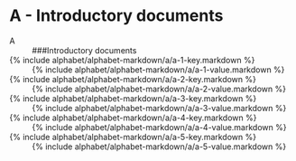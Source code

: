 <div data-role="collapsible" data-inset="false">
	<h1>A - Introductory documents</h1>

<dl>

<dt class="alphabet-table-key-two">
<div markdown="1" >
A
</div>
</dt>
<dd class="alphabet-table-value">
<div markdown="1">
###Introductory documents
</div>
</dd>

<dt markdown="1">
{% include alphabet/alphabet-markdown/a/a-1-key.markdown %}
</dt>
<dd>
<div markdown="1">
{% include alphabet/alphabet-markdown/a/a-1-value.markdown %}
</div>
</dd>

<dt markdown="1">
{% include alphabet/alphabet-markdown/a/a-2-key.markdown %}
</dt>
<dd>
<div markdown="1">
{% include alphabet/alphabet-markdown/a/a-2-value.markdown %}
</div>
</dd>

<dt markdown="1">
{% include alphabet/alphabet-markdown/a/a-3-key.markdown %}
</dt>
<dd>
<div markdown="1">
{% include alphabet/alphabet-markdown/a/a-3-value.markdown %}
</div>
</dd>

<dt markdown="1">
{% include alphabet/alphabet-markdown/a/a-4-key.markdown %}
</dt>
<dd>
<div markdown="1">
{% include alphabet/alphabet-markdown/a/a-4-value.markdown %}
</div>
</dd>

<dt markdown="1">
{% include alphabet/alphabet-markdown/a/a-5-key.markdown %}
</dt>
<dd>
<div markdown="1">
{% include alphabet/alphabet-markdown/a/a-5-value.markdown %}
</div>
</dd>

</dl>



</div>